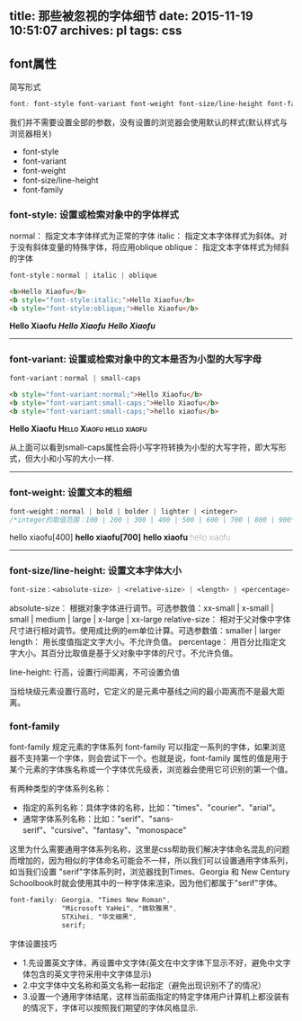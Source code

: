 title: 那些被忽视的字体细节
date: 2015-11-19 10:51:07
archives: pl
tags: css
---

## font属性

简写形式

```css
font: font-style font-variant font-weight font-size/line-height font-family|caption|icon|menu|message-box|small-caption|status-bar|initial|inherit;
```
我们并不需要设置全部的参数，没有设置的浏览器会使用默认的样式(默认样式与浏览器相关)

<!-- more -->

* font-style
* font-variant
* font-weight
* font-size/line-height
* font-family

### font-style: 设置或检索对象中的字体样式

normal：
指定文本字体样式为正常的字体
italic：
指定文本字体样式为斜体。对于没有斜体变量的特殊字体，将应用oblique
oblique：
指定文本字体样式为倾斜的字体

```css
font-style：normal | italic | oblique
```
```html
<b>Hello Xiaofu</b> 
<b style="font-style:italic;">Hello Xiaofu</b> 
<b style="font-style:oblique;">Hello Xiaofu</b>
```

<b>Hello Xiaofu</b> <b style="font-style:italic;">Hello Xiaofu</b> <b style="font-style:oblique;">Hello Xiaofu</b>
<hr>

### font-variant: 设置或检索对象中的文本是否为小型的大写字母

```css
font-variant：normal | small-caps
```

```html
<b style="font-variant:normal;">Hello Xiaofu</b> 
<b style="font-variant:small-caps;">Hello Xiaofu</b> 
<b style="font-variant:small-caps;">hello xiaofu</b>
```
<b style="font-variant:normal;">Hello Xiaofu</b> <b style="font-variant:small-caps;">Hello Xiaofu</b> <b style="font-variant:small-caps;">hello xiaofu</b>


从上面可以看到small-caps属性会将小写字符转换为小型的大写字符，即大写形式，但大小和小写的大小一样.
<hr>

### font-weight: 设置文本的粗细

```css
font-weight：normal | bold | bolder | lighter | <integer>
/*integer的取值范围：100 | 200 | 300 | 400 | 500 | 600 | 700 | 800 | 900*/
```

<span style="font-weight:normal;">hello xiaofu[400]</span> 
<span style="font-weight:bold;">hello xiaofu[700]</span> 
<span style="font-weight:bolder;">hello xiaofu</span> 
<span style="font-weight:lighter;">hello xiaofu</span>
<hr>

### font-size/line-height: 设置文本字体大小

```css
font-size：<absolute-size> | <relative-size> | <length> | <percentage>
```

absolute-size：
根据对象字体进行调节。可选参数值：xx-small | x-small | small | medium | large | x-large | xx-large
relative-size：
相对于父对像中字体尺寸进行相对调节。使用成比例的em单位计算。可选参数值：smaller | larger
length：
用长度值指定文字大小。不允许负值。
percentage：
用百分比指定文字大小。其百分比取值是基于父对象中字体的尺寸。不允许负值。

line-height: 行高，设置行间距离，不可设置负值

当给块级元素设置行高时，它定义的是元素中基线之间的最小距离而不是最大距离。

### font-family

font-family 规定元素的字体系列
font-family 可以指定一系列的字体，如果浏览器不支持第一个字体，则会尝试下一个。也就是说，font-family 属性的值是用于某个元素的字体族名称或一个字体优先级表，浏览器会使用它可识别的第一个值。

有两种类型的字体系列名称：

* 指定的系列名称：具体字体的名称，比如："times"、"courier"、"arial"。
* 通常字体系列名称：比如："serif"、"sans-serif"、"cursive"、"fantasy"、"monospace"

这里为什么需要通用字体系列名称，这里是css帮助我们解决字体命名混乱的问题而增加的，因为相似的字体命名可能会不一样，所以我们可以设置通用字体系列，如当我们设置 "serif"字体系列时，浏览器找到Times、Georgia 和 New Century Schoolbook时就会使用其中的一种字体来渲染，因为他们都属于"serif"字体。


```css
font-family: Georgia, "Times New Roman", 
             "Microsoft YaHei", "微软雅黑", 
             STXihei, "华文细黑", 
             serif;
```

字体设置技巧

* 1.先设置英文字体，再设置中文字体(英文在中文字体下显示不好，避免中文字体包含的英文字符采用中文字体显示)
* 2.中文字体中文名称和英文名称一起指定（避免出现识别不了的情况）
* 3.设置一个通用字体结尾，这样当前面指定的特定字体用户计算机上都没装有的情况下，字体可以按照我们期望的字体风格显示.







